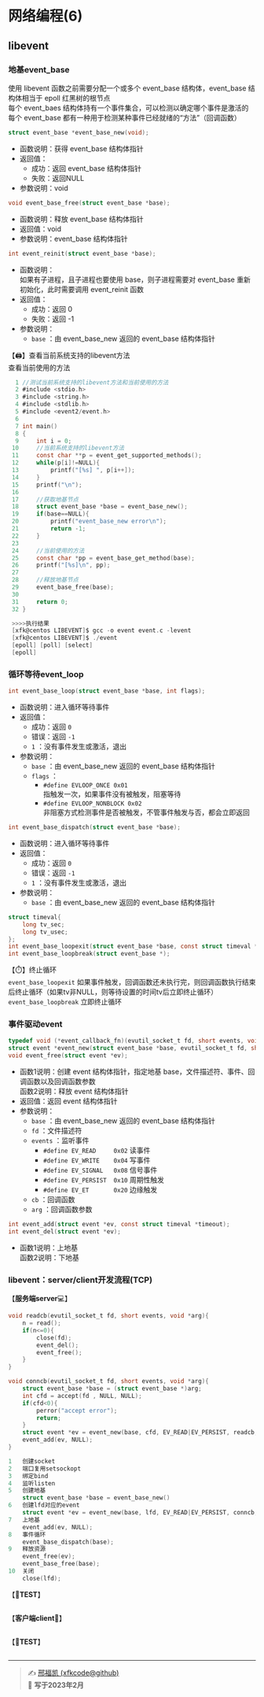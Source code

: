 # 网络编程(6)

## libevent

### 地基event_base

使用 libevent 函数之前需要分配一个或多个 event_base 结构体，event_base 结构体相当于 epoll 红黑树的根节点   
每个 event_baes 结构体持有一个事件集合，可以检测以确定哪个事件是激活的  
每个 event_base 都有一种用于检测某种事件已经就绪的“方法”（回调函数）

```C
struct event_base *event_base_new(void);
```

- 函数说明：获得 event_base 结构体指针
- 返回值：
  - 成功：返回 event_base 结构体指针
  - 失败：返回NULL
- 参数说明：void

```C
void event_base_free(struct event_base *base);
```

- 函数说明：释放 event_base 结构体指针
- 返回值：void
- 参数说明：event_base 结构体指针

```C
int event_reinit(struct event_base *base);
```

- 函数说明：  
  如果有子进程，且子进程也要使用 base，则子进程需要对 event_base 重新初始化，此时需要调用 event_reinit 函数
- 返回值：
  - 成功：返回 0
  - 失败：返回 -1
- 参数说明：
  - `base` ：由 event_base_new 返回的 event_base 结构体指针

【:printer:】查看当前系统支持的libevent方法  
		     查看当前使用的方法

```C
  1 //测试当前系统支持的libevent方法和当前使用的方法
  2 #include <stdio.h>
  3 #include <string.h>
  4 #include <stdlib.h>
  5 #include <event2/event.h>
  6 
  7 int main()
  8 {
  9     int i = 0;
 10     //当前系统支持的libevent方法
 11     const char **p = event_get_supported_methods();
 12     while(p[i]!=NULL){
 13         printf("[%s] ", p[i++]);
 14     }
 15     printf("\n");
 16 
 17     //获取地基节点
 18     struct event_base *base = event_base_new();
 19     if(base==NULL){
 20         printf("event_base_new error\n");
 21         return -1;
 22     }
 23 
 24     //当前使用的方法
 25     const char *pp = event_base_get_method(base);
 26     printf("[%s]\n", pp);
 27 
 28     //释放地基节点
 29     event_base_free(base);
 30 
 31     return 0;
 32 }

 >>>>执行结果
 [xfk@centos LIBEVENT]$ gcc -o event event.c -levent
 [xfk@centos LIBEVENT]$ ./event
 [epoll] [poll] [select] 
 [epoll]
```

### 循环等待event_loop

```C
int event_base_loop(struct event_base *base, int flags);
```

- 函数说明：进入循环等待事件
- 返回值：
  - 成功：返回 `0` 
  - 错误：返回 `-1`
  - `1` ：没有事件发生或激活，退出
- 参数说明：
  - `base` ：由 event_base_new 返回的 event_base 结构体指针
  - `flags` ：
    - `#define EVLOOP_ONCE 0x01`   
      指触发一次，如果事件没有被触发，阻塞等待
    - `#define EVLOOP_NONBLOCK 0x02`   
      非阻塞方式检测事件是否被触发，不管事件触发与否，都会立即返回

```C
int event_base_dispatch(struct event_base *base);
```

- 函数说明：进入循环等待事件
- 返回值：
  - 成功：返回 `0` 
  - 错误：返回 `-1`
  - `1` ：没有事件发生或激活，退出
- 参数说明：
  - `base` ：由 event_base_new 返回的 event_base 结构体指针

```C
struct timeval{
    long tv_sec;
    long tv_usec;
};
int event_base_loopexit(struct event_base *base, const struct timeval *tv);
int event_base_loopbreak(struct event_base *);
```

【:stopwatch:】终止循环  
		     `event_base_loopexit` 如果事件触发，回调函数还未执行完，则回调函数执行结束后终止循环（如果tv非NULL，则等待设置的时间tv后立即终止循环）  
		     `event_base_loopbreak` 立即终止循环

### 事件驱动event

```C
typedef void (*event_callback_fn)(evutil_socket_t fd, short events, void *arg);
struct event *event_new(struct event_base *base, evutil_socket_t fd, short events, event_callback_fn cb, void *arg);
void event_free(struct event *ev);
```

- 函数1说明：创建 event 结构体指针，指定地基 base，文件描述符、事件、回调函数以及回调函数参数  
  函数2说明：释放 event 结构体指针
- 返回值：返回 event 结构体指针
- 参数说明：
  - `base` ：由 event_base_new 返回的 event_base 结构体指针
  - `fd` ：文件描述符
  - `events` ：监听事件
    - `#define EV_READ     0x02` 读事件
    - `#define EV_WRITE    0x04` 写事件
    - `#define EV_SIGNAL   0x08` 信号事件
    - `#define EV_PERSIST  0x10` 周期性触发
    - `#define EV_ET       0x20` 边缘触发
  - `cb` ：回调函数
  - `arg` ：回调函数参数

```C
int event_add(struct event *ev, const struct timeval *timeout);
int event_del(struct event *ev);
```

- 函数1说明：上地基  
  函数2说明：下地基

### libevent：server/client开发流程(TCP)

【**服务端server**:computer:】

```C
void readcb(evutil_socket_t fd, short events, void *arg){
    n = read();
    if(n<=0){
        close(fd);
        event_del();
        event_free();
    }
}

void conncb(evutil_socket_t fd, short events, void *arg){
    struct event_base *base = (struct event_base *)arg;
    int cfd = accept(fd , NULL, NULL);
    if(cfd<0){
        perror("accept error");
        return;
    }
    struct event *ev = event_new(base, cfd, EV_READ|EV_PERSIST, readcb, arg);
    event_add(ev, NULL);
}

1	创建socket
2	端口复用setsockopt
3	绑定bind  
4	监听listen
5	创建地基
    struct event_base *base = event_base_new()
6	创建lfd对应的event
    struct event *ev = event_new(base, lfd, EV_READ|EV_PERSIST, conncb, base);
7	上地基
    event_add(ev, NULL);
8	事件循环
    event_base_dispatch(base);
9	释放资源
    event_free(ev);
	event_base_free(base);
10  关闭
    close(lfd);
```

【:pill:**TEST**】

```C

```



【**客户端client**:iphone:】

```C
```

【:pill:**TEST**】

```C
```



---
> ✍️ [邢福凯 (xfkcode@github)](https://github.com/xfkcode)  
> 📅 **写于2023年2月** 